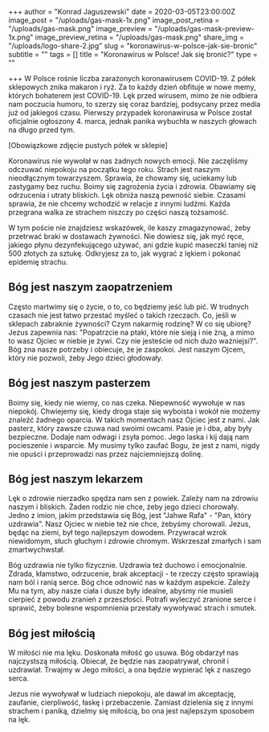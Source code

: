 +++
author = "Konrad Jaguszewski"
date = 2020-03-05T23:00:00Z
image_post = "/uploads/gas-mask-1x.png"
image_post_retina = "/uploads/gas-mask.png"
image_preview = "/uploads/gas-mask-preview-1x.png"
image_preview_retina = "/uploads/gas-mask.png"
share_img = "/uploads/logo-share-2.jpg"
slug = "koronawirus-w-polsce-jak-sie-bronic"
subtitle = ""
tags = []
title = "Koronawirus w Polsce! Jak się bronić?"
type = ""

+++
W Polsce rośnie liczba zarażonych koronawirusem COVID-19. Z półek sklepowych znika makaron i ryż. Za to każdy dzień obfituje w nowe memy, których bohaterem jest COVID-19. Lęk przed wirusem, mimo że nie odbiera nam poczucia humoru, to szerzy się coraz bardziej, podsycany przez media już od jakiegoś czasu. Pierwszy przypadek koronawirusa w Polsce został oficjalnie ogłoszony 4. marca, jednak panika wybuchła w naszych głowach na długo przed tym.

\[Obowiązkowe zdjęcie pustych półek w sklepie\]

Koronawirus nie wywołał w nas żadnych nowych emocji. Nie zaczęliśmy odczuwać niepokoju na początku tego roku. Strach jest naszym nieodłącznym towarzyszem. Sprawia, że chowamy się, uciekamy lub zastygamy bez ruchu. Boimy się zagrożenia życia i zdrowia. Obawiamy się odrzucenia i utraty bliskich. Lęk obniża naszą pewność siebie. Czasami sprawia, że nie chcemy wchodzić w relacje z innymi ludźmi. Każda przegrana walka ze strachem niszczy po części naszą tożsamość.

W tym poście nie znajdziesz wskazówek, ile kaszy zmagazynować, żeby przetrwać braki w dostawach żywności. Nie dowiesz się, jak myć ręce, jakiego płynu dezynfekującego używać, ani gdzie kupić maseczki taniej niż 500 złotych za sztukę. Odkryjesz za to, jak wygrać z lękiem i pokonać epidemię strachu.

## Bóg jest naszym zaopatrzeniem

Często martwimy się o życie, o to, co będziemy jeść lub pić. W trudnych czasach nie jest łatwo przestać myśleć o takich rzeczach. Co, jeśli w sklepach zabraknie żywności? Czym nakarmię rodzinę? W co się ubiorę? Jezus zapewnia nas: "Popatrzcie na ptaki, które nie sieją i nie żną, a mimo to wasz Ojciec w niebie je żywi. Czy nie jesteście od nich dużo ważniejsi?". Bóg zna nasze potrzeby i obiecuje, że je zaspokoi. Jest naszym Ojcem, który nie pozwoli, żeby Jego dzieci głodowały.

## Bóg jest naszym pasterzem

Boimy się, kiedy nie wiemy, co nas czeka. Niepewność wywołuje w nas niepokój. Chwiejemy się, kiedy droga staje się wyboista i wokół nie możemy znaleźć żadnego oparcia. W takich momentach nasz Ojciec jest z nami. Jak pasterz, który zawsze czuwa nad swoimi owcami. Pasie je i dba, aby były bezpieczne. Dodaje nam odwagi i zsyła pomoc. Jego laska i kij dają nam pocieszenie i wsparcie. My musimy tylko zaufać Bogu, że jest z nami, nigdy nie opuści i przeprowadzi nas przez najciemniejszą dolinę.

## Bóg jest naszym lekarzem

Lęk o zdrowie nierzadko spędza nam sen z powiek. Zależy nam na zdrowiu naszym i bliskich. Żaden rodzic nie chce, żeby jego dzieci chorowały. Jedno z imion, jakim przedstawia się Bóg, jest "Jahwe Rafa" - "Pan, który uzdrawia". Nasz Ojciec w niebie też nie chce, żebyśmy chorowali. Jezus, będąc na ziemi, był tego najlepszym dowodem. Przywracał wzrok niewidomym, słuch głuchym i zdrowie chromym. Wskrzeszał zmarłych i sam zmartwychwstał.

Bóg uzdrawia nie tylko fizycznie. Uzdrawia też duchowo i emocjonalnie. Zdrada, kłamstwo, odrzucenie, brak akceptacji - te rzeczy często sprawiają nam ból i ranią serce. Bóg chce odnowić nas w każdym aspekcie. Zależy Mu na tym, aby nasze ciała i dusze były idealne, abyśmy nie musieli cierpieć z powodu zranień z przeszłości. Potrafi wyleczyć zranione serce i sprawić, żeby bolesne wspomnienia przestały wywoływać strach i smutek.

## Bóg jest miłością

W miłości nie ma lęku. Doskonała miłość go usuwa. Bóg obdarzył nas najczystszą miłością. Obiecał, że będzie nas zaopatrywał, chronił i uzdrawiał. Trwajmy w Jego miłości, a ona będzie wypierać lęk z naszego serca.

Jezus nie wywoływał w ludziach niepokoju, ale dawał im akceptację, zaufanie, cierpliwość, łaskę i przebaczenie. Zamiast dzielenia się z innymi strachem i paniką, dzielmy się miłością, bo ona jest najlepszym sposobem na lęk.